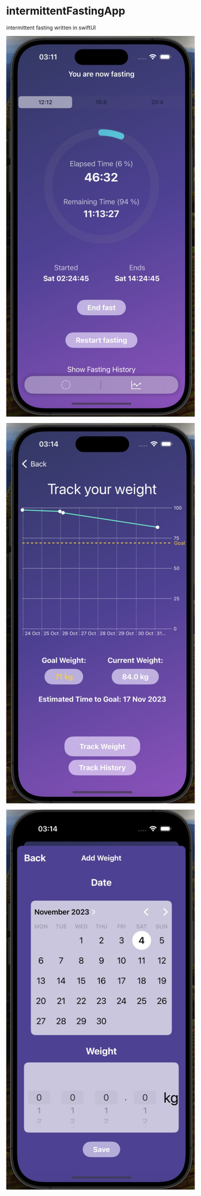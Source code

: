 # intermittentFastingApp
intermittent fasting written in swiftUI 

![IphoneApp](Images/FastingApp1.jpg)





![chart](Images/FastingApp2.jpg)





![popover](Images/FastingApp3.jpg)





